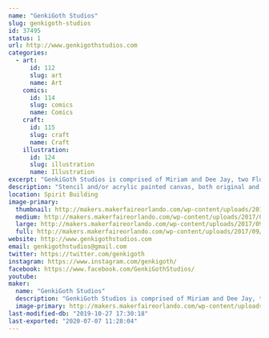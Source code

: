 ```yaml
---
name: "GenkiGoth Studios"
slug: genkigoth-studios
id: 37495
status: 1
url: http://www.genkigothstudios.com
categories:
  - art:
      id: 112
      slug: art
      name: Art
    comics:
      id: 114
      slug: comics
      name: Comics
    craft:
      id: 115
      slug: craft
      name: Craft
    illustration:
      id: 124
      slug: illustration
      name: Illustration
excerpt: "GenkiGoth Studios is comprised of Miriam and Dee Jay, two Florida based artists whose combined backgrounds in classical, urban, and multi-media art embrace their love of nerd culture through their loosely narrative, but mostly spontaneous paintings."
description: "Stencil and/or acrylic painted canvas, both original and fanart specializing in general pop culture (comics, anime, gaming, etc). While the majority of our work is approached in spray paint, we can make a selection of stencils specifically for the general audience, where the image can be made through stippling rather than spray paint."
location: Spirit Building
image-primary:
  thumbnail: http://makers.makerfaireorlando.com/wp-content/uploads/2017/09/joint-paint2-150x150.jpg
  medium: http://makers.makerfaireorlando.com/wp-content/uploads/2017/09/joint-paint2-300x160.jpg
  large: http://makers.makerfaireorlando.com/wp-content/uploads/2017/09/joint-paint2-1024x544.jpg
  full: http://makers.makerfaireorlando.com/wp-content/uploads/2017/09/joint-paint2.jpg
website: http://www.genkigothstudios.com
email: genkigothstudios@gmail.com
twitter: https://twitter.com/genkigoth
instagram: https://www.instagram.com/genkigoth/
facebook: https://www.facebook.com/GenkiGothStudios/
youtube: 
maker:
  name: "GenkiGoth Studios"
  description: "GenkiGoth Studios is comprised of Miriam and Dee Jay, two Florida based artists whose combined backgrounds in classical, urban, and multi-media art embrace their love of nerd culture through their loosely narrative, but mostly spontaneous paintings."
  image-primary: http://makers.makerfaireorlando.com/wp-content/uploads/2017/09/GGS-logo-default-1002x1024.jpg
last-modified-db: "2019-10-27 17:30:18"
last-exported: "2020-07-07 11:28:04"
---
```

